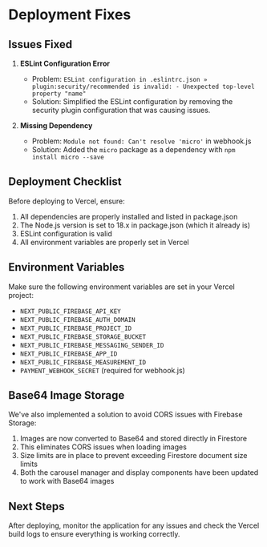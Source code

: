 # Deployment Fixes

## Issues Fixed

1. **ESLint Configuration Error**
   - Problem: `ESLint configuration in .eslintrc.json » plugin:security/recommended is invalid: - Unexpected top-level property "name"`
   - Solution: Simplified the ESLint configuration by removing the security plugin configuration that was causing issues.

2. **Missing Dependency**
   - Problem: `Module not found: Can't resolve 'micro'` in webhook.js
   - Solution: Added the `micro` package as a dependency with `npm install micro --save`

## Deployment Checklist

Before deploying to Vercel, ensure:

1. All dependencies are properly installed and listed in package.json
2. The Node.js version is set to 18.x in package.json (which it already is)
3. ESLint configuration is valid
4. All environment variables are properly set in Vercel

## Environment Variables

Make sure the following environment variables are set in your Vercel project:

- `NEXT_PUBLIC_FIREBASE_API_KEY`
- `NEXT_PUBLIC_FIREBASE_AUTH_DOMAIN`
- `NEXT_PUBLIC_FIREBASE_PROJECT_ID`
- `NEXT_PUBLIC_FIREBASE_STORAGE_BUCKET`
- `NEXT_PUBLIC_FIREBASE_MESSAGING_SENDER_ID`
- `NEXT_PUBLIC_FIREBASE_APP_ID`
- `NEXT_PUBLIC_FIREBASE_MEASUREMENT_ID`
- `PAYMENT_WEBHOOK_SECRET` (required for webhook.js)

## Base64 Image Storage

We've also implemented a solution to avoid CORS issues with Firebase Storage:

1. Images are now converted to Base64 and stored directly in Firestore
2. This eliminates CORS issues when loading images
3. Size limits are in place to prevent exceeding Firestore document size limits
4. Both the carousel manager and display components have been updated to work with Base64 images

## Next Steps

After deploying, monitor the application for any issues and check the Vercel build logs to ensure everything is working correctly. 